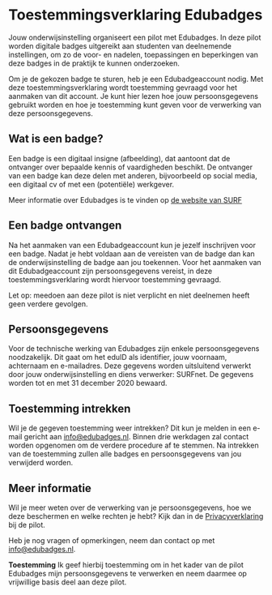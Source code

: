 # Toestemmingsverklaring Edubadges
Jouw onderwijsinstelling organiseert een pilot met Edubadges. In deze pilot worden digitale badges uitgereikt aan studenten van deelnemende instellingen, om zo de voor- en nadelen, toepassingen en beperkingen van deze badges in de praktijk te kunnen onderzoeken.

Om je de gekozen badge te sturen, heb je een Edubadgeaccount nodig. Met deze toestemmingsverklaring wordt toestemming gevraagd voor het aanmaken van dit account.  Je kunt hier lezen hoe jouw persoonsgegevens gebruikt worden en hoe je toestemming kunt geven voor de verwerking van deze persoonsgegevens.

## Wat is een badge? 
Een badge is een digitaal insigne (afbeelding), dat aantoont dat de ontvanger over bepaalde kennis of vaardigheden beschikt. De ontvanger van een badge kan deze delen met anderen, bijvoorbeeld op social media, een digitaal cv of met een (potentiële) werkgever.

Meer informatie over Edubadges is te vinden op [de website van SURF](https://www.surf.nl/innovatieprojecten/onderwijsinnovatie-met-ict/edubadges-en-microcredentialing.html)

## Een badge ontvangen
Na het aanmaken van een Edubadgeaccount kun je jezelf inschrijven voor een badge. Nadat je hebt voldaan aan de vereisten van de badge dan kan de onderwijsinstelling de badge aan jou toekennen. Voor het aanmaken van dit Edubadgeaccount zijn persoonsgegevens vereist, in deze toestemmingsverklaring wordt hiervoor toestemming gevraagd.

Let op: meedoen aan deze pilot is niet verplicht en niet deelnemen heeft geen verdere gevolgen.

## Persoonsgegevens
Voor de technische werking van Edubadges zijn enkele persoonsgegevens noodzakelijk. Dit gaat om het eduID als identifier, jouw voornaam, achternaam en e-mailadres.
Deze gegevens worden uitsluitend verwerkt door jouw onderwijsinstelling en diens verwerker: SURFnet. De gegevens worden tot en met 31 december 2020 bewaard.

## Toestemming intrekken
Wil je de gegeven toestemming weer intrekken? Dit kun je melden in een e-mail gericht aan [info@edubadges.nl](mailto:info@edubadges.nl). Binnen drie werkdagen zal contact worden opgenomen om de verdere procedure af te stemmen. Na intrekken van de toestemming zullen alle badges en persoonsgegevens van jou verwijderd worden.

## Meer informatie
Wil je meer weten over de verwerking van je persoonsgegevens, hoe we deze beschermen en welke rechten je hebt? Kijk dan in de [Privacyverklaring](https://pilot.edubadges.nl/public/privacy-policy) bij de pilot.

Heb je nog vragen of opmerkingen, neem dan contact op met [info@edubadges.nl](mailto:info@edubadges.nl).

**Toestemming**
Ik geef hierbij toestemming om in het kader van de pilot Edubadges mijn persoonsgegevens te verwerken en neem daarmee op vrijwillige basis deel aan deze pilot. 

<IK GEEF TOESTEMMING>					<IK GEEF GEEN TOESTEMMING>
